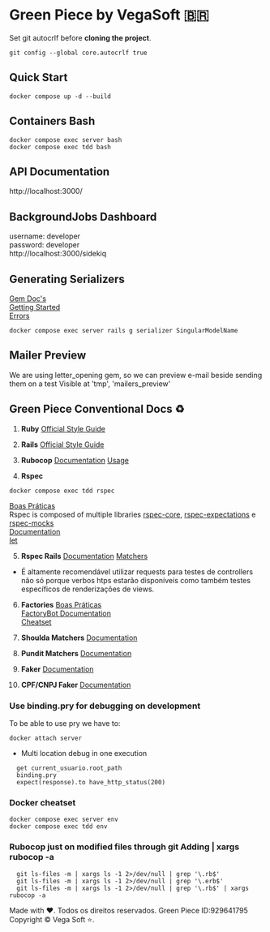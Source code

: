 # Green Piece by VegaSoft :brazil:

Set git autocrlf before **cloning the project**.
```console
git config --global core.autocrlf true
```

## Quick Start
```console
docker compose up -d --build
```

## Containers Bash   
```console
docker compose exec server bash
docker compose exec tdd bash
```
## API Documentation   
http://localhost:3000/

## BackgroundJobs Dashboard   
username: developer   
password: developer   
http://localhost:3000/sidekiq

## Generating Serializers
[Gem Doc's](https://github.com/rails-api/active_model_serializers/tree/v0.10.6/docs)   
[Getting Started](https://github.com/rails-api/active_model_serializers/blob/v0.10.6/docs/general/getting_started.md)   
[Errors](https://github.com/rails-api/active_model_serializers/blob/v0.10.6/docs/jsonapi/errors.md)   
```console
docker compose exec server rails g serializer SingularModelName
```

## Mailer Preview
We are using letter_opening gem, so we can preview e-mail beside sending them on a test
Visible at 'tmp', 'mailers_preview'

## Green Piece Conventional Docs :recycle:	
1. **Ruby**
  [Official Style Guide](https://rubystyle.guide/)

2. **Rails**
  [Official Style Guide](https://rails.rubystyle.guide/)

3. **Rubocop**
  [Documentation](https://docs.rubocop.org/rubocop/)
  [Usage](https://docs.rubocop.org/rubocop/usage/basic_usage.html)   

4. **Rspec**
  ```console
  docker compose exec tdd rspec
  ```
  [Boas Práticas](https://www.betterspecs.org)  
  Rspec is composed of multiple libraries [rspec-core](https://rubydoc.info/gems/rspec-core/), [rspec-expectations](https://rubydoc.info/gems/rspec-expectations) e [rspec-mocks](https://rubydoc.info/gems/rspec-mocks)   
  [Documentation](https://relishapp.com/rspec/docs)  
  [let](https://relishapp.com/rspec/rspec-core/docs/helper-methods/let-and-let)

5. **Rspec Rails**
  [Documentation](https://rubydoc.info/gems/rspec-rails/RSpec/Rails)
  [Matchers](https://rubydoc.info/gems/rspec-rails/RSpec/Rails/Matchers)
  * É altamente recomendável utilizar requests para testes de controllers não só porque verbos htps estarão disponíveis como também testes específicos de renderizações de views.
  
6. **Factories**
  [Boas Práticas](https://www.betterspecs.org/#factories)   
  [FactoryBot Documentation](https://github.com/thoughtbot/factory_bot/blob/main/GETTING_STARTED.md#defining-factories)   
  [Cheatset](https://devhints.io/factory_bot)

7. **Shoulda Matchers**
  [Documentation](https://github.com/thoughtbot/shoulda-matchers#usage)

8. **Pundit Matchers**
  [Documentation](https://github.com/punditcommunity/pundit-matchers#matchers)

9. **Faker**
[Documentation](https://www.rubydoc.info/gems/faker/)

10. **CPF/CNPJ Faker**
[Documentation](https://github.com/bernardo/cpf_faker#usage)


### Use binding.pry for debugging on development
To be able to use pry we have to:
```console
docker attach server
```
* Multi location debug in one execution
```console
  get current_usuario.root_path
  binding.pry
  expect(response).to have_http_status(200)
```

### Docker cheatset
```console
docker compose exec server env
docker compose exec tdd env
```

### Rubocop just on modified files through git Adding | xargs rubocop -a
```console
  git ls-files -m | xargs ls -1 2>/dev/null | grep '\.rb$'
  git ls-files -m | xargs ls -1 2>/dev/null | grep '\.erb$'
  git ls-files -m | xargs ls -1 2>/dev/null | grep '\.rb$' | xargs rubocop -a
```

Made with :heart:. Todos os direitos reservados. Green Piece ID:929641795 Copyright © Vega Soft :star:.
